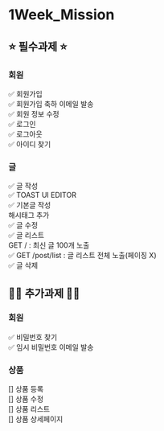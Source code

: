 # 1Week_Mission
## ⭐️ 필수과제 ⭐️
### 회원

✅ 회원가입 <br>
✅ 회원가입 축하 이메일 발송 <br>
✅ 회원 정보 수정 <br>
✅ 로그인 <br>
✅ 로그아웃 <br>
✅ 아이디 찾기 <br>

### 글

✅ 글 작성 <br>
✅ TOAST UI EDITOR <br>
✅ 기본글 작성 <br>
  해시태그 추가 <br>
✅ 글 수정 <br>
✅ 글 리스트 <br>
  GET / : 최신 글 100개 노출 <br>
✅ GET /post/list : 글 리스트 전체 노출(페이징 X) <br>
✅ 글 삭제 <br>


## 👍🏻 추가과제 👍🏻
### 회원

✅ 비밀번호 찾기 <br>
✅ 임시 비밀번호 이메일 발송 <br>
### 상품

[] 상품 등록 <br>
[] 상품 수정 <br>
[] 상품 리스트 <br>
[] 상품 상세페이지 <br>
